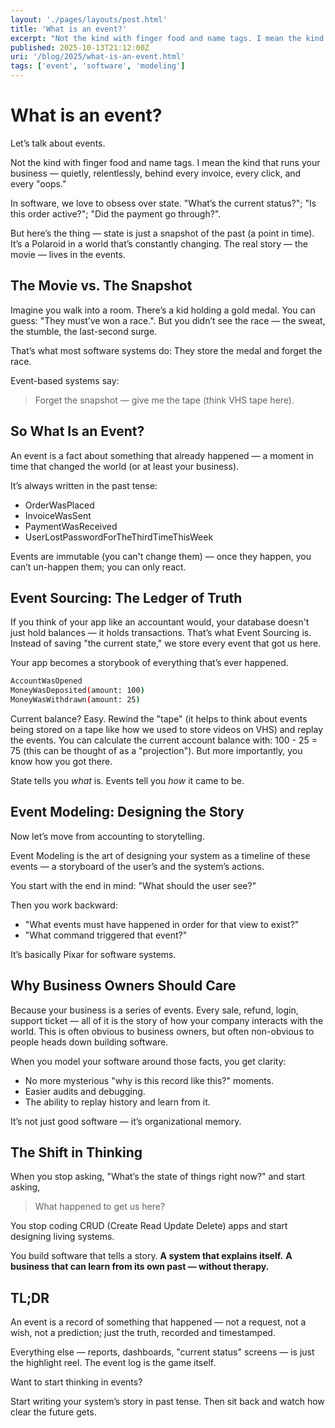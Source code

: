```yaml
---
layout: './pages/layouts/post.html'
title: 'What is an event?'
excerpt: "Not the kind with finger food and name tags. I mean the kind that runs your business - quietly, relentlessly, behind every invoice, every click and every \"oops\"."
published: 2025-10-13T21:12:00Z
uri: '/blog/2025/what-is-an-event.html'
tags: ['event', 'software', 'modeling']
---
```


# What is an event?

Let’s talk about events.

Not the kind with finger food and name tags. I mean the kind that runs your business — quietly, relentlessly, behind every invoice, every click, and every "oops."

In software, we love to obsess over state. "What’s the current status?"; "Is this order active?"; "Did the payment go through?".

But here’s the thing — state is just a snapshot of the past (a point in time). It’s a Polaroid in a world that’s constantly changing. The real story — the movie — lives in the events.

## The Movie vs. The Snapshot

Imagine you walk into a room. There’s a kid holding a gold medal. You can guess: "They must’ve won a race.". But you didn’t see the race — the sweat, the stumble, the last-second surge.

That’s what most software systems do: They store the medal and forget the race.

Event-based systems say:
> Forget the snapshot — give me the tape (think VHS tape here).

## So What Is an Event?

An event is a fact about something that already happened — a moment in time that changed the world (or at least your business).

It’s always written in the past tense:
- OrderWasPlaced
- InvoiceWasSent
- PaymentWasReceived
- UserLostPasswordForTheThirdTimeThisWeek

Events are immutable (you can't change them) — once they happen, you can’t un-happen them; you can only react.

## Event Sourcing: The Ledger of Truth

If you think of your app like an accountant would, your database doesn't just hold balances — it holds transactions. That’s what Event Sourcing is. Instead of saving "the current state," we store every event that got us here.

Your app becomes a storybook of everything that’s ever happened.

```sh
AccountWasOpened
MoneyWasDeposited(amount: 100)
MoneyWasWithdrawn(amount: 25)
```

Current balance? Easy. Rewind the "tape" (it helps to think about events being stored on a tape like how we used to store videos on VHS) and replay the events. You can calculate the current account balance with: 100 - 25 = 75 (this can be thought of as a "projection"). But more importantly, you know how you got there.

State tells you *what* is.
Events tell you *how* it came to be.

## Event Modeling: Designing the Story

Now let’s move from accounting to storytelling.

Event Modeling is the art of designing your system as a timeline of these events — a storyboard of the user’s and the system’s actions.

You start with the end in mind: "What should the user see?"

Then you work backward:
- "What events must have happened in order for that view to exist?"
- "What command triggered that event?"

It’s basically Pixar for software systems.

## Why Business Owners Should Care

Because your business is a series of events. Every sale, refund, login, support ticket — all of it is the story of how your company interacts with the world. This is often obvious to business owners, but often non-obvious to people heads down building software.

When you model your software around those facts, you get clarity:
- No more mysterious "why is this record like this?" moments.
- Easier audits and debugging.
- The ability to replay history and learn from it.

It’s not just good software — it’s organizational memory.

## The Shift in Thinking

When you stop asking, "What’s the state of things right now?"
and start asking,

> What happened to get us here?

You stop coding CRUD (Create Read Update Delete) apps and start designing living systems.

You build software that tells a story.
**A system that explains itself.**
**A business that can learn from its own past — without therapy.**

## TL;DR

An event is a record of something that happened — not a request, not a wish, not a prediction; just the truth, recorded and timestamped.

Everything else — reports, dashboards, "current status" screens — is just the highlight reel. The event log is the game itself.

Want to start thinking in events?

Start writing your system’s story in past tense.
Then sit back and watch how clear the future gets.
